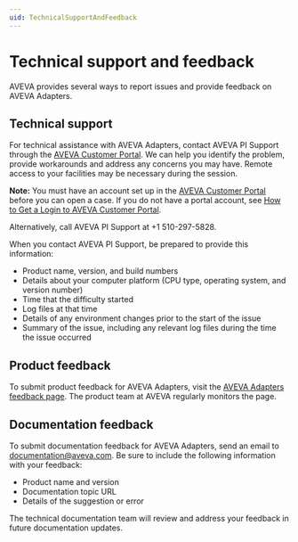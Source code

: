 ```yaml
---
uid: TechnicalSupportAndFeedback
---
```


# Technical support and feedback

AVEVA provides several ways to report issues and provide feedback on AVEVA Adapters.

## Technical support

For technical assistance with AVEVA Adapters, contact AVEVA PI Support through the [AVEVA Customer Portal](https://my.osisoft.com/). We can help you identify the problem, provide workarounds and address any concerns you may have. Remote access to your facilities may be necessary during the session.

**Note:**  You must have an account set up in the [AVEVA Customer Portal](https://my.osisoft.com/) before you can open a case. If you do not have a portal account, see [How to Get a Login to AVEVA Customer Portal](https://discover.aveva.com/myosisoft-customer-portal/how-to-get-a-login).

Alternatively, call AVEVA PI Support at +1 510-297-5828.

When you contact AVEVA PI Support, be prepared to provide this information:
- Product name, version, and build numbers
- Details about your computer platform (CPU type, operating system, and version number)
- Time that the difficulty started
- Log files at that time
- Details of any environment changes prior to the start of the issue
- Summary of the issue, including any relevant log files during the time the issue occurred 

<!--To view a brief primer on AVEVA Adapters, see the [AVEVA Adapters playbook](https://customers.osisoft.com/s/knowledgearticle?knowledgeArticleUrl=Playbook-PI-adapters) in the [AVEVA Customer Portal](https://my.osisoft.com/).-->

## Product feedback

To submit product feedback for AVEVA Adapters, visit the [AVEVA Adapters feedback page](https://feedback.osisoft.com/forums/930280-pi-adapters). The product team at AVEVA regularly monitors the page.

## Documentation feedback

To submit documentation feedback for AVEVA Adapters, send an email to [documentation@aveva.com](mailto:documentation@aveva.com?subject=PI%20adapter%20documentation&body=Product%20name%20and%20version%20-%20Documentation%20topic%20URL%20-%20Details%20of%20the%20suggestion%20or%20error). Be sure to include the following information with your feedback:

- Product name and version
- Documentation topic URL
- Details of the suggestion or error

The technical documentation team will review and address your feedback in future documentation updates.
